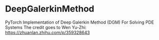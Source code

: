 # DeepGalerkinMethod
PyTorch Implementation of Deep Galerkin Method (DGM) For Solving PDE Systems
The credit goes to Wen Yu-Zhi: https://zhuanlan.zhihu.com/p/359328643
